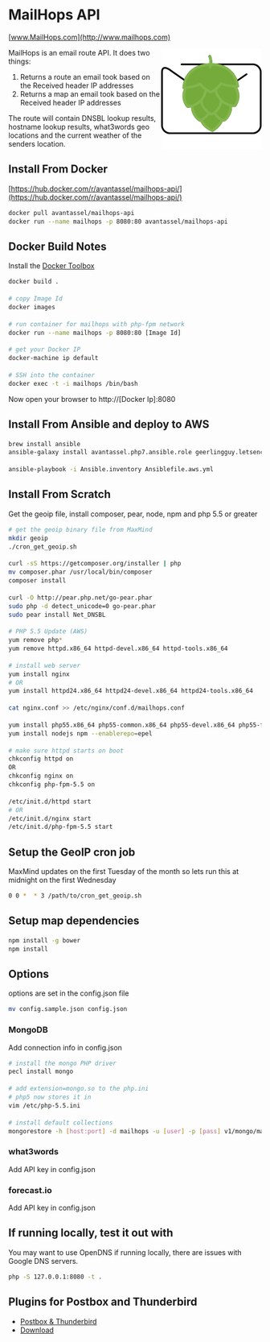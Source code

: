 # MailHops API
[www.MailHops.com](http://www.mailhops.com)

<img src="images/mailhops395.png" width="200" alt="MailHops logo" title="MailHops" align="right" />

MailHops is an email route API. It does two things:

1. Returns a route an email took based on the Received header IP addresses
2. Returns a map an email took based on the Received header IP addresses

The route will contain DNSBL lookup results, hostname lookup results, what3words geo locations and the current weather of the senders location.

## Install From Docker

[https://hub.docker.com/r/avantassel/mailhops-api/](https://hub.docker.com/r/avantassel/mailhops-api/)

```sh
docker pull avantassel/mailhops-api
docker run --name mailhops -p 8080:80 avantassel/mailhops-api
```

## Docker Build Notes

Install the [Docker Toolbox](https://www.docker.com/products/docker-toolbox)

```sh
docker build .

# copy Image Id
docker images

# run container for mailhops with php-fpm network
docker run --name mailhops -p 8080:80 [Image Id]

# get your Docker IP
docker-machine ip default

# SSH into the container
docker exec -t -i mailhops /bin/bash
```

Now open your browser to http://[Docker Ip]:8080

## Install From Ansible and deploy to AWS

```sh
brew install ansible
ansible-galaxy install avantassel.php7.ansible.role geerlingguy.letsencrypt

ansible-playbook -i Ansible.inventory Ansiblefile.aws.yml
```

## Install From Scratch

Get the geoip file, install composer, pear, node, npm and php 5.5 or greater

```sh
# get the geoip binary file from MaxMind
mkdir geoip
./cron_get_geoip.sh

curl -sS https://getcomposer.org/installer | php
mv composer.phar /usr/local/bin/composer
composer install

curl -O http://pear.php.net/go-pear.phar
sudo php -d detect_unicode=0 go-pear.phar
sudo pear install Net_DNSBL

# PHP 5.5 Update (AWS)
yum remove php*
yum remove httpd.x86_64 httpd-devel.x86_64 httpd-tools.x86_64

# install web server
yum install nginx
# OR
yum install httpd24.x86_64 httpd24-devel.x86_64 httpd24-tools.x86_64

cat nginx.conf >> /etc/nginx/conf.d/mailhops.conf

yum install php55.x86_64 php55-common.x86_64 php55-devel.x86_64 php55-fpm
yum install nodejs npm --enablerepo=epel

# make sure httpd starts on boot
chkconfig httpd on
OR
chkconfig nginx on
chkconfig php-fpm-5.5 on

/etc/init.d/httpd start
# OR
/etc/init.d/nginx start
/etc/init.d/php-fpm-5.5 start

```

## Setup the GeoIP cron job

MaxMind updates on the first Tuesday of the month so lets run this at midnight on the first Wednesday

```sh
0 0 *  * 3 /path/to/cron_get_geoip.sh
```

## Setup map dependencies
```sh
npm install -g bower
npm install
```

## Options
options are set in the config.json file

```sh
mv config.sample.json config.json
```

### MongoDB
Add connection info in config.json

```sh
# install the mongo PHP driver
pecl install mongo

# add extension=mongo.so to the php.ini
# php5 now stores it in
vim /etc/php-5.5.ini

# install default collections
mongorestore -h [host:port] -d mailhops -u [user] -p [pass] v1/mongo/mailhops/
```

### what3words
Add API key in config.json

### forecast.io
Add API key in config.json

## If running locally, test it out with
You may want to use OpenDNS if running locally, there are issues with Google DNS servers.

```sh
php -S 127.0.0.1:8080 -t .
```

## Plugins for Postbox and Thunderbird
- [Postbox & Thunderbird](https://github.com/avantassel/mailhops-plugin)
- [Download](https://addons.mozilla.org/en-US/thunderbird/addon/mailhops/)
